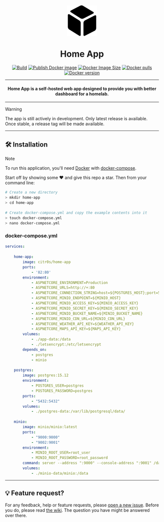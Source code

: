 <p align="center">
  <img src="src/assets/apps/default.png" width="100" alt="Logo" >
</p>

<h1 align="center">Home App</h1>

<p align="center">
<a href="https://github.com/citr0s/home-app/actions/workflows/build.yml"><img src="https://github.com/citr0s/home-app/actions/workflows/build.yml/badge.svg" alt="Build"></a>
<a href="https://github.com/citr0s/home-app/actions/workflows/deploy.yml"><img src="https://github.com/citr0s/home-app/actions/workflows/deploy.yml/badge.svg" alt="Publish Docker image"></a>
<a href="https://hub.docker.com/r/citr0s/home-app"><img src="https://img.shields.io/docker/image-size/citr0s/home-app" alt="Docker Image Size"></a>
<a href="https://hub.docker.com/r/citr0s/home-app"><img src="https://img.shields.io/docker/pulls/citr0s/home-app" alt="Docker pulls"></a>
<a href="https://hub.docker.com/r/citr0s/home-app"><img src="https://img.shields.io/docker/v/citr0s/home-app?sort=semver" alt="Docker version"></a>
</p>

---

<h4 align="center">Home App is a self-hosted web app designed to provide you with better dashboard for a homelab.</h4>

---

> [!WARNING]
> The app is still actively in development. Only latest release is available.
> Once stable, a release tag will be made available.

---

## 🛠️ Installation

> [!NOTE]
> To run this application, you'll need [Docker](https://docs.docker.com/engine/install/) with [docker-compose](https://docs.docker.com/compose/install/).

Start off by showing some ❤️ and give this repo a star. Then from your command line:

```bash
# Create a new directory
> mkdir home-app
> cd home-app

# Create docker-compose.yml and copy the example contents into it
> touch docker-compose.yml
> nano docker-compose.yml
```

### docker-compose.yml

```yml
services:

    home-app:
        image: citr0s/home-app
        ports:
            - '82:80'
        environment:
            - ASPNETCORE_ENVIRONMENT=Production
            - ASPNETCORE_URLS=http://+:80
            - ASPNETCORE_CONNECTION_STRING=host=${POSTGRES_HOST};port=5432;database=home_app;username=${POSTGRES_USER};password=${POSTGRES_PASSWORD};Pooling=true;
            - ASPNETCORE_MINIO_ENDPOINT=${MINIO_HOST}
            - ASPNETCORE_MINIO_ACCESS_KEY=${MINIO_ACCESS_KEY}
            - ASPNETCORE_MINIO_SECRET_KEY=${MINIO_SECRET_KEY}
            - ASPNETCORE_MINIO_BUCKET_NAME=${MINIO_BUCKET_NAME}
            - ASPNETCORE_MINIO_CDN_URL=${MINIO_CDN_URL}
            - ASPNETCORE_WEATHER_API_KEY=${WEATHER_API_KEY}
            - ASPNETCORE_MAPS_API_KEY=${MAPS_API_KEY}
        volumes:
            - ./app-data:/data
            - ./letsencrypt:/etc/letsencrypt
        depends_on:
            - postgres
            - minio

    postgres:
        image: postgres:15.12
        environment:
            - POSTGRES_USER=postgres
            - POSTGRES_PASSWORD=postgres
        ports:
            - "5432:5432"
        volumes:
            - ./postgres-data:/var/lib/postgresql/data/

    minio:
        image: minio/minio:latest
        ports:
            - "9000:9000"
            - "9002:9001"
        environment:
            - MINIO_ROOT_USER=root_user
            - MINIO_ROOT_PASSWORD=root_password
        command: server --address ":9000" --console-address ":9001" /data
        volumes:
            - ./minio-data/minio:/data
```

---

## 💡 Feature request?

For any feedback, help or feature requests, please [open a new issue](https://github.com/citr0s/home-app/issues/new/choose).
Before you do, please read [the wiki](https://github.com/citr0s/home-app/wiki). The question you have might be answered over there.